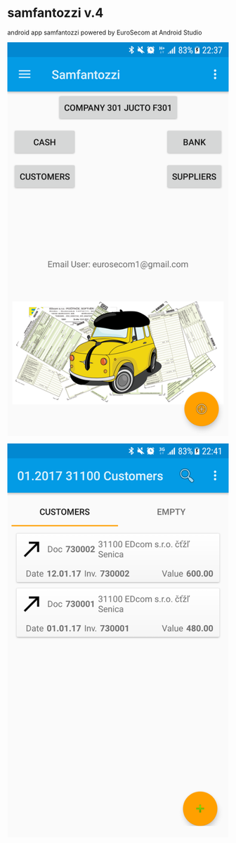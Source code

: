 samfantozzi v.4
===========

android app samfantozzi powered by EuroSecom at Android Studio


![Alt text](https://github.com/eurosecom/samfantozzi/blob/masterAS3/graphics/samfantozzi_mainscreen.png)

![Alt text](https://github.com/eurosecom/samfantozzi/blob/masterAS3/graphics/samfantozzi_invoiceslist.png)

